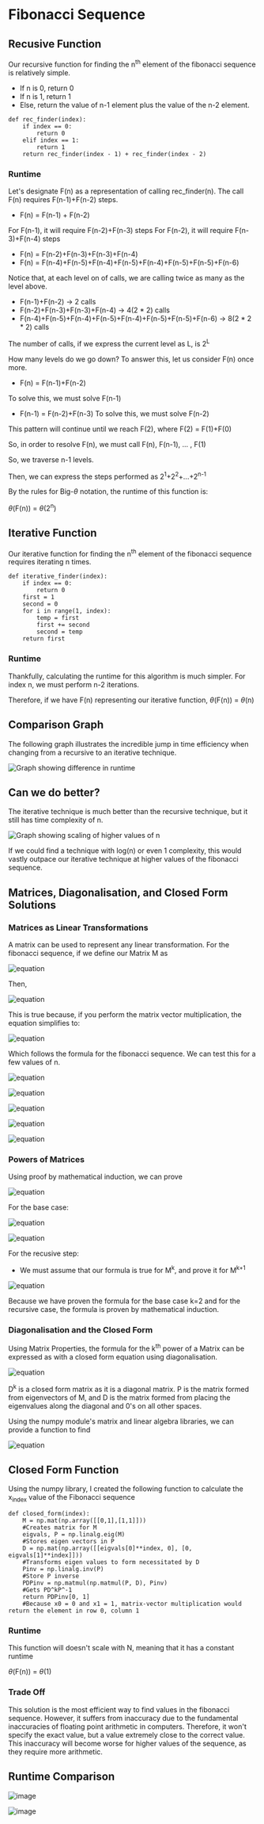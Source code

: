 # Fibonacci Sequence
## Recusive Function
Our recursive function for finding the n<sup>th</sup> element of the fibonacci sequence is relatively simple.
- If n is 0, return 0
- If n is 1, return 1
- Else, return the value of n-1 element plus the value of the n-2 element.
~~~
def rec_finder(index):
    if index == 0:
        return 0
    elif index == 1:
        return 1
    return rec_finder(index - 1) + rec_finder(index - 2)
~~~
### Runtime
Let's designate F(n) as a representation of calling rec_finder(n).
The call F(n) requires F(n-1)+F(n-2) steps. 
- F(n) = F(n-1) + F(n-2)
 
For F(n-1), it will require F(n-2)+F(n-3) steps
For F(n-2), it will require F(n-3)+F(n-4) steps 
- F(n) = F(n-2)+F(n-3)+F(n-3)+F(n-4)
- F(n) = F(n-4)+F(n-5)+F(n-4)+F(n-5)+F(n-4)+F(n-5)+F(n-5)+F(n-6)

Notice that, at each level on of calls, we are calling twice as many as the level above.
- F(n-1)+F(n-2) -> 2 calls
- F(n-2)+F(n-3)+F(n-3)+F(n-4) -> 4(2 * 2) calls
- F(n-4)+F(n-5)+F(n-4)+F(n-5)+F(n-4)+F(n-5)+F(n-5)+F(n-6) -> 8(2 * 2 * 2) calls

The number of calls, if we express the current level as L, is 2<sup>L</sup>

How many levels do we go down? To answer this, let us consider F(n) once more.
- F(n) = F(n-1)+F(n-2)

To solve this, we must solve F(n-1)
- F(n-1) = F(n-2)+F(n-3)
To solve this, we must solve F(n-2)

This pattern will continue until we reach F(2), where F(2) = F(1)+F(0)

So, in order to resolve F(n), we must call F(n), F(n-1), ... , F(1)

So, we traverse n-1 levels.

Then, we can express the steps performed as 2<sup>1</sup>+2<sup>2</sup>+...+2<sup>n-1</sup>

By the rules for Big-$\theta$ notation, the runtime of this function is:

 $\theta$(F(n)) = $\theta$(2<sup>n</sup>)

## Iterative Function
Our iterative function for finding the n<sup>th</sup> element of the fibonacci sequence requires iterating n times.
~~~
def iterative_finder(index):
    if index == 0:
        return 0
    first = 1
    second = 0
    for i in range(1, index):
        temp = first
        first += second
        second = temp
    return first
~~~
### Runtime
Thankfully, calculating the runtime for this algorithm is much simpler. For index n, we must perform n-2 iterations.

Therefore, if we have F(n) representing our iterative function, $\theta$(F(n)) = $\theta$(n)
## Comparison Graph
The following graph illustrates the incredible jump in time efficiency when changing from a recursive to an iterative technique.

![Graph showing difference in runtime](/imgs/rec_vs_iterative.png)
## Can we do better?

The iterative technique is much better than the recursive technique, but it still has time complexity of n.

![Graph showing scaling of higher values of n](/imgs/iterative_vs_bestfit.png)

If we could find a technique with log(n) or even 1 complexity, this would vastly outpace our iterative technique at higher values of the fibonacci sequence.
## Matrices, Diagonalisation, and Closed Form Solutions
### Matrices as Linear Transformations
A matrix can be used to represent any linear transformation. For the fibonacci sequence, if we define our Matrix M as

![equation](https://latex.codecogs.com/png.image?%5Cdpi%7B110%7D%5Cbg%7Bwhite%7DM=%5Cbegin%7Bpmatrix%7D0&1%5C%5C1&1%5C%5C%5Cend%7Bpmatrix%7D)

Then, 

![equation](https://latex.codecogs.com/png.image?%5Cdpi%7B110%7D%5Cbg%7Bwhite%7D%5Cleft(%5Cbegin%7Barray%7D%7Bcc%7D0&1%5C%5C1&1%5Cend%7Barray%7D%5Cright)%5Cleft(%5Cbegin%7Barray%7D%7Bcc%7Dx_n%5C%5Cx_%7Bn&plus;1%7D%5Cend%7Barray%7D%5Cright)=%5Cleft(%5Cbegin%7Barray%7D%7Bcc%7Dx_%7Bn&plus;1%7D%5C%5Cx_%7Bn&plus;2%7D%5Cend%7Barray%7D%5Cright))

This is true because, if you perform the matrix vector multiplication, the equation simplifies to:

![equation](https://latex.codecogs.com/png.image?%5Cdpi%7B110%7D%5Cbg%7Bwhite%7D%5Cleft(%5Cbegin%7Barray%7D%7Bcc%7D0*x_n&plus;1*x_%7Bn&plus;1%7D%5C%5C1*x_n&plus;1*x_%7Bn&plus;1%7D%5Cend%7Barray%7D%5Cright)=%5Cleft(%5Cbegin%7Barray%7D%7Bcc%7Dx_%7Bn&plus;1%7D%5C%5Cx_%7Bn&plus;2%7D%5Cend%7Barray%7D%5Cright))

Which follows the formula for the fibonacci sequence.
We can test this for a few values of n.

![equation](https://latex.codecogs.com/png.image?%5Cdpi%7B110%7D%5Cbg%7Bwhite%7Dx_0=0,x_1=1,x_2=1,x_3=2,x_4=3,x_5=5)

![equation](https://latex.codecogs.com/png.image?%5Cdpi%7B110%7D%5Cbg%7Bwhite%7D%5Cleft(%5Cbegin%7Barray%7D%7Bcc%7D0&1%5C%5C1&1%5Cend%7Barray%7D%5Cright)%5Cleft(%5Cbegin%7Barray%7D%7Bcc%7Dx_0%5C%5Cx_%7B1%7D%5Cend%7Barray%7D%5Cright)=%5Cleft(%5Cbegin%7Barray%7D%7Bcc%7D0&plus;1%5C%5C0&plus;1%5Cend%7Barray%7D%5Cright)=%5Cleft(%5Cbegin%7Barray%7D%7Bcc%7D1(x_%7B1%7D)%5C%5C1(x_%7B2%7D)%5Cend%7Barray%7D%5Cright))

![equation](https://latex.codecogs.com/png.image?%5Cdpi%7B110%7D%5Cbg%7Bwhite%7D%5Cleft(%5Cbegin%7Barray%7D%7Bcc%7D0&1%5C%5C1&1%5Cend%7Barray%7D%5Cright)%5Cleft(%5Cbegin%7Barray%7D%7Bcc%7Dx_1%5C%5Cx_2%5Cend%7Barray%7D%5Cright)=%5Cleft(%5Cbegin%7Barray%7D%7Bcc%7D0&plus;1%5C%5C1&plus;1%5Cend%7Barray%7D%5Cright)=%5Cleft(%5Cbegin%7Barray%7D%7Bcc%7D1(x_%7B2%7D)%5C%5C2(x_%7B3%7D)%5Cend%7Barray%7D%5Cright))

![equation](https://latex.codecogs.com/png.image?%5Cdpi%7B110%7D%5Cbg%7Bwhite%7D%5Cleft(%5Cbegin%7Barray%7D%7Bcc%7D0&1%5C%5C1&1%5Cend%7Barray%7D%5Cright)%5Cleft(%5Cbegin%7Barray%7D%7Bcc%7Dx_2%5C%5Cx_3%5Cend%7Barray%7D%5Cright)=%5Cleft(%5Cbegin%7Barray%7D%7Bcc%7D0&plus;2%5C%5C1&plus;2%5Cend%7Barray%7D%5Cright)=%5Cleft(%5Cbegin%7Barray%7D%7Bcc%7D2(x_%7B3%7D)%5C%5C3(x_%7B4%7D)%5Cend%7Barray%7D%5Cright))

![equation](https://latex.codecogs.com/png.image?%5Cdpi%7B110%7D%5Cbg%7Bwhite%7D%5Cleft(%5Cbegin%7Barray%7D%7Bcc%7D0&1%5C%5C1&1%5Cend%7Barray%7D%5Cright)%5Cleft(%5Cbegin%7Barray%7D%7Bcc%7Dx_3%5C%5Cx_4%5Cend%7Barray%7D%5Cright)=%5Cleft(%5Cbegin%7Barray%7D%7Bcc%7D0&plus;3%5C%5C2&plus;3%5Cend%7Barray%7D%5Cright)=%5Cleft(%5Cbegin%7Barray%7D%7Bcc%7D3(x_%7B4%7D)%5C%5C5(x_%7B5%7D)%5Cend%7Barray%7D%5Cright))
### Powers of Matrices
Using proof by mathematical induction, we can prove

![equation](https://latex.codecogs.com/png.image?%5Cdpi%7B110%7D%5Cbg%7Bwhite%7DM%5Ek%5Cleft(%5Cbegin%7Barray%7D%7Bcc%7Dx_0%5C%5Cx_1%5Cend%7Barray%7D%5Cright)=%5Cleft(%5Cbegin%7Barray%7D%7Bcc%7Dx_k%5C%5Cx_%7Bk&plus;1%7D%5Cend%7Barray%7D%5Cright))

For the base case:

![equation](https://latex.codecogs.com/png.image?%5Cdpi%7B110%7D%5Cbg%7Bwhite%7D%20M%5E1%5Cleft(%5Cbegin%7Barray%7D%7Bcc%7Dx_0%5C%5Cx_1%5Cend%7Barray%7D%5Cright)=M%5Cleft(%5Cbegin%7Barray%7D%7Bcc%7Dx_0%5C%5Cx_1%5Cend%7Barray%7D%5Cright)=%5Cleft(%5Cbegin%7Barray%7D%7Bcc%7Dx_1%5C%5Cx_2%5Cend%7Barray%7D%5Cright))

![equation](https://latex.codecogs.com/png.image?%5Cdpi%7B110%7D%5Cbg%7Bwhite%7DM%5E2%5Cleft(%5Cbegin%7Barray%7D%7Bcc%7Dx_0%5C%5Cx_1%5Cend%7Barray%7D%5Cright)=MM%5Cleft(%5Cbegin%7Barray%7D%7Bcc%7Dx_0%5C%5Cx_1%5Cend%7Barray%7D%5Cright)=M%5Cleft(%5Cbegin%7Barray%7D%7Bcc%7Dx_1%5C%5Cx_2%5Cend%7Barray%7D%5Cright)=%5Cleft(%5Cbegin%7Barray%7D%7Bcc%7Dx_2%5C%5Cx_3%5Cend%7Barray%7D%5Cright))

For the recusive step:
- We must assume that our formula is true for M<sup>k</sup>, and prove it for M<sup>k+1</sup>

![equation](https://latex.codecogs.com/png.image?%5Cdpi%7B110%7D%5Cbg%7Bwhite%7DM%5E%7Bk&plus;1%7D%5Cleft(%5Cbegin%7Barray%7D%7Bcc%7Dx_0%5C%5Cx_1%5Cend%7Barray%7D%5Cright)=MM%5Ek%5Cleft(%5Cbegin%7Barray%7D%7Bcc%7Dx_0%5C%5Cx_1%5Cend%7Barray%7D%5Cright)=M%5Cleft(%5Cbegin%7Barray%7D%7Bcc%7Dx_k%5C%5Cx_%7Bk&plus;1%7D%5Cend%7Barray%7D%5Cright)=%5Cleft(%5Cbegin%7Barray%7D%7Bcc%7Dx_%7Bk&plus;1%7D%5C%5Cx_%7Bk&plus;2%7D%5Cend%7Barray%7D%5Cright))

Because we have proven the formula for the base case k=2 and for the recursive case, the formula is proven by mathematical induction.

### Diagonalisation and the Closed Form
Using Matrix Properties, the formula for the k<sup>th</sup> power of a Matrix can be expressed as with a closed form equation using diagonalisation. 

![equation](https://latex.codecogs.com/png.image?%5Cdpi%7B110%7D%5Cbg%7Bwhite%7DM%5Ek=PD%5EkP%5E%7B-1%7D)

D<sup>k</sup> is a closed form matrix as it is a diagonal matrix.
P is the matrix formed from eigenvectors of M, and D is the matrix formed from placing the eigenvalues along the diagonal and 0's on all other spaces.

Using the numpy module's matrix and linear algebra libraries, we can provide a function to find 

![equation](https://latex.codecogs.com/png.image?%5Cdpi%7B110%7D%5Cbg%7Bwhite%7DM%5Ek=PD%5EkP%5E%7B-1%7D)

## Closed Form Function
Using the numpy library, I created the following function to calculate the x<sub>index</sub> value of the Fibonacci sequence
~~~
def closed_form(index):
    M = np.mat(np.array([[0,1],[1,1]]))
    #Creates matrix for M
    eigvals, P = np.linalg.eig(M)
    #Stores eigen vectors in P
    D = np.mat(np.array([[eigvals[0]**index, 0], [0, eigvals[1]**index]]))
    #Transforms eigen values to form necessitated by D
    Pinv = np.linalg.inv(P)
    #Store P inverse
    PDPinv = np.matmul(np.matmul(P, D), Pinv)
    #Gets PD^kP^-1
    return PDPinv[0, 1]
    #Because x0 = 0 and x1 = 1, matrix-vector multiplication would return the element in row 0, column 1
~~~

### Runtime
This function will doesn't scale with N, meaning that it has a constant runtime 

$\theta$(F(n)) = $\theta$(1)

### Trade Off
This solution is the most efficient way to find values in the fibonacci sequence. However, it suffers from inaccuracy due to the fundamental inaccuracies of floating point arithmetic in computers. Therefore, it won't specify the exact value, but a value extremely close to the correct value.
This inaccuracy will become worse for higher values of the sequence, as they require more arithmetic.

## Runtime Comparison

![image](/imgs/iter_vs_closed.png)

![image](/imgs/inaccuracy.png)